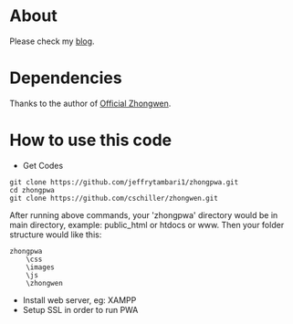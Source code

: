
# About
Please check my [blog](https://jeffrytambari.info/using-zhong-pwa/).

# Dependencies
Thanks to the author of [Official Zhongwen](https://github.com/cschiller/zhongwen).

# How to use this code
- Get Codes
```
git clone https://github.com/jeffrytambari1/zhongpwa.git
cd zhongpwa
git clone https://github.com/cschiller/zhongwen.git
```
After running above commands, your 'zhongpwa' directory would be in main directory, example: public_html or htdocs or www.
Then your folder structure would like this:
```
zhongpwa
    \css
    \images
    \js
    \zhongwen
```
- Install web server, eg: XAMPP
- Setup SSL in order to run PWA




